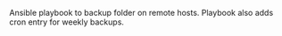 Ansible playbook to backup folder on remote hosts. 
Playbook also adds cron entry for weekly backups.
